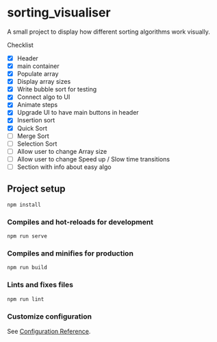 # sorting_visualiser

A small project to display how different sorting algorithms work visually. 


Checklist 
- [x] Header
- [x] main container
- [x] Populate array
- [x] Display array sizes
- [x] Write bubble sort for testing
- [x] Connect algo to UI
- [x] Animate steps 
- [x] Upgrade UI to have main buttons in header
- [x] Insertion sort 
- [x] Quick Sort
- [ ] Merge Sort
- [ ] Selection Sort
- [ ] Allow user to change Array size 
- [ ] Allow user to change Speed up / Slow time transitions
- [ ] Section with info about easy algo

## Project setup
```
npm install
```

### Compiles and hot-reloads for development
```
npm run serve
```

### Compiles and minifies for production
```
npm run build
```

### Lints and fixes files
```
npm run lint
```

### Customize configuration
See [Configuration Reference](https://cli.vuejs.org/config/).
